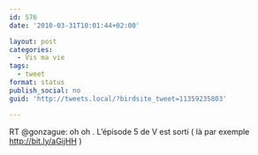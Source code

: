 ```yaml
---
id: 576
date: '2010-03-31T10:01:44+02:00'

layout: post
categories:
  - Vis ma vie
tags:
  - tweet
format: status
publish_social: no
guid: 'http://tweets.local/?birdsite_tweet=11359235803'

---
```


RT @gonzague: oh oh . L’épisode 5 de V est sorti ( là par exemple http://bit.ly/aGijHH )
